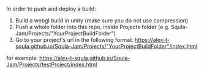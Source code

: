 In order to push and deploy a build:

1) Build a webgl build in unity (make sure you do not use compression)
2) Push a whole folder into this repo, inside Projects folder (e.g. Squla-Jam/Projects/"YourProjectBuildFolder")
3) Go to your project's url in the following format:
https://alex-t-squla.github.io/Squla-Jam/Projects/"YourProjectBuildFolder"/index.html

for example:
https://alex-t-squla.github.io/Squla-Jam/Projects/testProject/index.html
